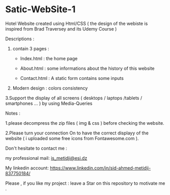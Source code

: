 # Satic-WebSite-1
  Hotel Website created using  Html/CSS ( the design of the webiste is inspired from Brad Traversey and its Udemy Course )
  
  Descriptions :
  
   1. contain 3 pages :
    
        * Index.html : the home page
        
        * About.html : some informations about the history of this website
        
        * Contact.html : A static form contains some inputs 
        
   2. Modern design : colors consistency    
    
   3.Support the display of all screens ( desktops / laptops /tablets / smartphones ... ) by using Media-Queries
   
    
  Notes :
  
   1.please decompress the zip files ( img & css ) before checking the website.
    
   2.Please turn your connection On to have the correct displayy of the website  ( i uploaded some free icons from Fontawesome.com ).
    
    
    
 Don't hesitate to contact me :

my professional mail: is_metidji@esi.dz

My linkedin account: https://www.linkedin.com/in/sid-ahmed-metidji-837750184/

Please , if you like my project : leave a Star on this repository to motivate me .   
   
